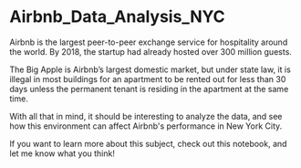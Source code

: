 # Airbnb_Data_Analysis_NYC
Airbnb is the largest peer-to-peer exchange service for hospitality around the world. By 2018, the startup had already hosted over 300 million guests.

The Big Apple is Airbnb’s largest domestic market, but under state law, it is illegal in most buildings for an apartment to be rented out for less than 30 days unless the permanent tenant is residing in the apartment at the same time.

With all that in mind, it should be interesting to analyze the data, and see how this environment can affect Airbnb's performance in New York City.

If you want to learn more about this subject, check out this notebook, and let me know what you think!
